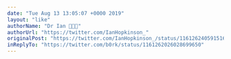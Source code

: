 ```yaml
---
date: "Tue Aug 13 13:05:07 +0000 2019"
layout: "like"
authorName: "Dr Ian 🔶🏳️‍🌈"
authorUrl: "https://twitter.com/IanHopkinson_"
originalPost: "https://twitter.com/IanHopkinson_/status/1161262405915160578"
inReplyTo: "https://twitter.com/b0rk/status/1161262026028699650"
---
```

